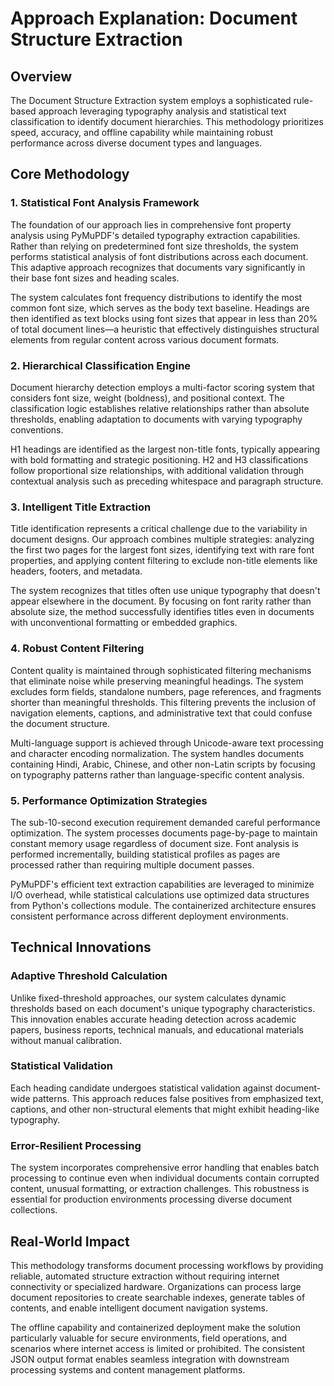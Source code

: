 # Approach Explanation: Document Structure Extraction

## Overview

The Document Structure Extraction system employs a sophisticated rule-based approach leveraging typography analysis and statistical text classification to identify document hierarchies. This methodology prioritizes speed, accuracy, and offline capability while maintaining robust performance across diverse document types and languages.

## Core Methodology

### 1. Statistical Font Analysis Framework

The foundation of our approach lies in comprehensive font property analysis using PyMuPDF's detailed typography extraction capabilities. Rather than relying on predetermined font size thresholds, the system performs statistical analysis of font distributions across each document. This adaptive approach recognizes that documents vary significantly in their base font sizes and heading scales.

The system calculates font frequency distributions to identify the most common font size, which serves as the body text baseline. Headings are then identified as text blocks using font sizes that appear in less than 20% of total document lines—a heuristic that effectively distinguishes structural elements from regular content across various document formats.

### 2. Hierarchical Classification Engine

Document hierarchy detection employs a multi-factor scoring system that considers font size, weight (boldness), and positional context. The classification logic establishes relative relationships rather than absolute thresholds, enabling adaptation to documents with varying typography conventions.

H1 headings are identified as the largest non-title fonts, typically appearing with bold formatting and strategic positioning. H2 and H3 classifications follow proportional size relationships, with additional validation through contextual analysis such as preceding whitespace and paragraph structure.

### 3. Intelligent Title Extraction

Title identification represents a critical challenge due to the variability in document designs. Our approach combines multiple strategies: analyzing the first two pages for the largest font sizes, identifying text with rare font properties, and applying content filtering to exclude non-title elements like headers, footers, and metadata.

The system recognizes that titles often use unique typography that doesn't appear elsewhere in the document. By focusing on font rarity rather than absolute size, the method successfully identifies titles even in documents with unconventional formatting or embedded graphics.

### 4. Robust Content Filtering

Content quality is maintained through sophisticated filtering mechanisms that eliminate noise while preserving meaningful headings. The system excludes form fields, standalone numbers, page references, and fragments shorter than meaningful thresholds. This filtering prevents the inclusion of navigation elements, captions, and administrative text that could confuse the document structure.

Multi-language support is achieved through Unicode-aware text processing and character encoding normalization. The system handles documents containing Hindi, Arabic, Chinese, and other non-Latin scripts by focusing on typography patterns rather than language-specific content analysis.

### 5. Performance Optimization Strategies

The sub-10-second execution requirement demanded careful performance optimization. The system processes documents page-by-page to maintain constant memory usage regardless of document size. Font analysis is performed incrementally, building statistical profiles as pages are processed rather than requiring multiple document passes.

PyMuPDF's efficient text extraction capabilities are leveraged to minimize I/O overhead, while statistical calculations use optimized data structures from Python's collections module. The containerized architecture ensures consistent performance across different deployment environments.

## Technical Innovations

### Adaptive Threshold Calculation

Unlike fixed-threshold approaches, our system calculates dynamic thresholds based on each document's unique typography characteristics. This innovation enables accurate heading detection across academic papers, business reports, technical manuals, and educational materials without manual calibration.

### Statistical Validation

Each heading candidate undergoes statistical validation against document-wide patterns. This approach reduces false positives from emphasized text, captions, and other non-structural elements that might exhibit heading-like typography.

### Error-Resilient Processing

The system incorporates comprehensive error handling that enables batch processing to continue even when individual documents contain corrupted content, unusual formatting, or extraction challenges. This robustness is essential for production environments processing diverse document collections.

## Real-World Impact

This methodology transforms document processing workflows by providing reliable, automated structure extraction without requiring internet connectivity or specialized hardware. Organizations can process large document repositories to create searchable indexes, generate tables of contents, and enable intelligent document navigation systems.

The offline capability and containerized deployment make the solution particularly valuable for secure environments, field operations, and scenarios where internet access is limited or prohibited. The consistent JSON output format enables seamless integration with downstream processing systems and content management platforms.
